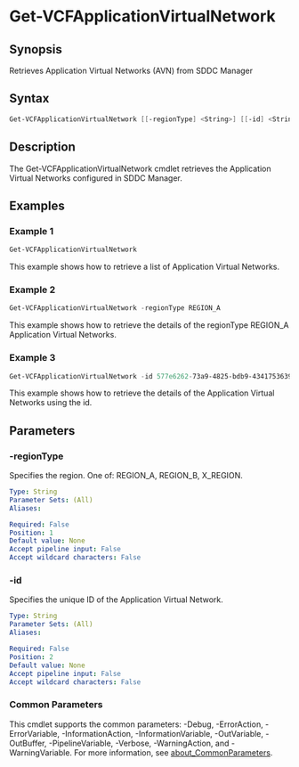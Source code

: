 # Get-VCFApplicationVirtualNetwork

## Synopsis

Retrieves Application Virtual Networks (AVN) from SDDC Manager

## Syntax

```powershell
Get-VCFApplicationVirtualNetwork [[-regionType] <String>] [[-id] <String>] [<CommonParameters>]
```

## Description

The Get-VCFApplicationVirtualNetwork cmdlet retrieves the Application Virtual Networks configured in SDDC Manager.

## Examples

### Example 1

```powershell
Get-VCFApplicationVirtualNetwork
```

This example shows how to retrieve a list of Application Virtual Networks.

### Example 2

```powershell
Get-VCFApplicationVirtualNetwork -regionType REGION_A
```

This example shows how to retrieve the details of the regionType REGION_A Application Virtual Networks.

### Example 3

```powershell
Get-VCFApplicationVirtualNetwork -id 577e6262-73a9-4825-bdb9-4341753639ce
```

This example shows how to retrieve the details of the Application Virtual Networks using the id.

## Parameters

### -regionType

Specifies the region. One of: REGION_A, REGION_B, X_REGION.

```yaml
Type: String
Parameter Sets: (All)
Aliases:

Required: False
Position: 1
Default value: None
Accept pipeline input: False
Accept wildcard characters: False
```

### -id

Specifies the unique ID of the Application Virtual Network.

```yaml
Type: String
Parameter Sets: (All)
Aliases:

Required: False
Position: 2
Default value: None
Accept pipeline input: False
Accept wildcard characters: False
```

### Common Parameters

This cmdlet supports the common parameters: -Debug, -ErrorAction, -ErrorVariable, -InformationAction, -InformationVariable, -OutVariable, -OutBuffer, -PipelineVariable, -Verbose, -WarningAction, and -WarningVariable. For more information, see [about_CommonParameters](http://go.microsoft.com/fwlink/?LinkID=113216).
